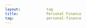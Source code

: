 ```yaml
---
layout:            tag
title:             Personal Finance
tag:               personal-finance
---
```


